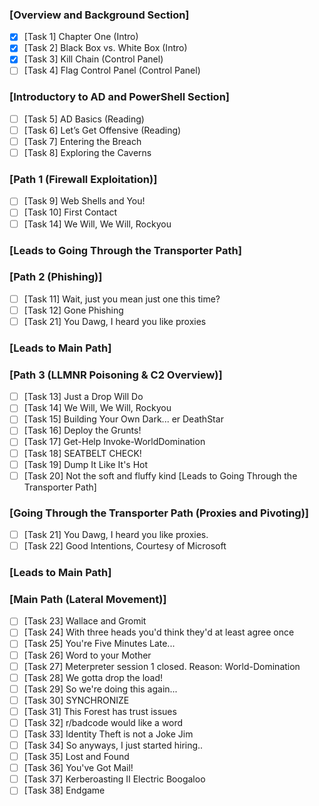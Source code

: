 ### \[Overview and Background Section\]
- [X] \[Task 1\] Chapter One (Intro)
- [X] \[Task 2\] Black Box vs. White Box (Intro)
- [X] \[Task 3\] Kill Chain (Control Panel)
- [ ] \[Task 4\] Flag Control Panel (Control Panel) 

### \[Introductory to AD and PowerShell Section\]
- [ ] \[Task 5\] AD Basics (Reading)
- [ ] \[Task 6\] Let’s Get Offensive (Reading)
- [ ] \[Task 7\] Entering the Breach
- [ ] \[Task 8\] Exploring the Caverns

### \[Path 1 (Firewall Exploitation)\]
- [ ] \[Task 9\] Web Shells and You!
- [ ] \[Task 10\] First Contact
- [ ] \[Task 14\] We Will, We Will, Rockyou

### \[Leads to Going Through the Transporter Path\]
### \[Path 2 (Phishing)\]
- [ ] \[Task 11\] Wait, just you mean just one this time?
- [ ] \[Task 12\] Gone Phishing
- [ ] \[Task 21\] You Dawg, I heard you like proxies

### \[Leads to Main Path\]
### \[Path 3 (LLMNR Poisoning & C2 Overview)\]
- [ ] \[Task 13\] Just a Drop Will Do
- [ ] \[Task 14\] We Will, We Will, Rockyou
- [ ] \[Task 15\] Building Your Own Dark... er DeathStar
- [ ] \[Task 16\] Deploy the Grunts!
- [ ] \[Task 17\] Get-Help Invoke-WorldDomination
- [ ] \[Task 18\] SEATBELT CHECK!
- [ ] \[Task 19\] Dump It Like It's Hot
- [ ] \[Task 20\] Not the soft and fluffy kind \[Leads to Going Through the Transporter Path\]

### \[Going Through the Transporter Path (Proxies and Pivoting)\]
- [ ] \[Task 21\] You Dawg, I heard you like proxies.
- [ ] \[Task 22\] Good Intentions, Courtesy of Microsoft
### \[Leads to Main Path\]
### \[Main Path (Lateral Movement)\]
- [ ] \[Task 23\] Wallace and Gromit
- [ ] \[Task 24\] With three heads you'd think they'd at least agree once
- [ ] \[Task 25\] You're Five Minutes Late...
- [ ] \[Task 26\] Word to your Mother
- [ ] \[Task 27\] Meterpreter session 1 closed. Reason: World-Domination  
- [ ] \[Task 28\] We gotta drop the load!
- [ ] \[Task 29\] So we're doing this again...
- [ ] \[Task 30\] SYNCHRONIZE
- [ ] \[Task 31\] This Forest has trust issues
- [ ] \[Task 32\] r/badcode would like a word
- [ ] \[Task 33\] Identity Theft is not a Joke Jim
- [ ] \[Task 34\] So anyways, I just started hiring..
- [ ] \[Task 35\] Lost and Found
- [ ] \[Task 36\] You've Got Mail!
- [ ] \[Task 37\] Kerberoasting II Electric Boogaloo
- [ ] \[Task 38\] Endgame